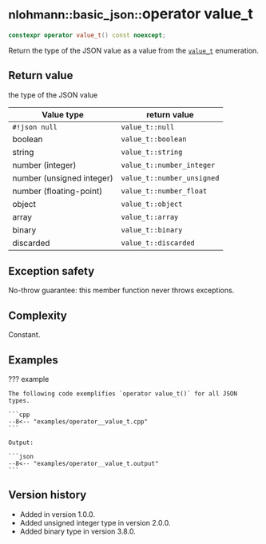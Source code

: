 # <small>nlohmann::basic_json::</small>operator value_t

```cpp
constexpr operator value_t() const noexcept;
```

Return the type of the JSON value as a value from the [`value_t`](value_t.md) enumeration.
    
## Return value

the type of the JSON value

Value type                | return value
------------------------- | -------------------------
`#!json null`             | `value_t::null`
boolean                   | `value_t::boolean`
string                    | `value_t::string`
number (integer)          | `value_t::number_integer`
number (unsigned integer) | `value_t::number_unsigned`
number (floating-point)   | `value_t::number_float`
object                    | `value_t::object`
array                     | `value_t::array`
binary                    | `value_t::binary`
discarded                 | `value_t::discarded`

## Exception safety

No-throw guarantee: this member function never throws exceptions.

## Complexity

Constant.

## Examples

??? example

    The following code exemplifies `operator value_t()` for all JSON types.
    
    ```cpp
    --8<-- "examples/operator__value_t.cpp"
    ```
    
    Output:
    
    ```json
    --8<-- "examples/operator__value_t.output"
    ```

## Version history

- Added in version 1.0.0.
- Added unsigned integer type in version 2.0.0.
- Added binary type in version 3.8.0.
